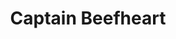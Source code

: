 ---
title: "Captain Beefheart"
summary: "Don Van Vliet was an American singer, songwriter, multi-instrumentalist, and visual artist best known by the stage name Captain Beefheart. Conducting a rotating ensemble known as The Magic Band, he recorded 13 studio albums between 1967 and 1982. His music blended elements of blues, free jazz, rock, and avant-garde composition with idiosyncratic rhythms, absurdist wordplay, a loud, gravelly voice, and his claimed wide vocal range, though reports of it have varied from three octaves to seven and a half. Known for his enigmatic persona, Beefheart frequently constructed myths about his life and was known to exercise an almost dictatorial control over his supporting musicians. Although he achieved little commercial success, he sustained a cult following as an influence on an array of experimental rock and punk-era artists.
A prodigy sculptor in his childhood, Van Vliet developed an eclectic musical taste during his teen years in Lancaster, California, and formed \"a mutually useful but volatile\" friendship with musician Frank Zappa, with whom he sporadically competed and collaborated. He began performing with his Captain Beefheart persona in 1964 and joined the original Magic Band line-up, initiated by Alexis Snouffer, the same year. The group released their debut album Safe as Milk in 1967 on Buddah Records. After being dropped by two consecutive record labels they signed to Zappa's Straight Records, where they released 1969's Trout Mask Replica; the album would later rank 58th in Rolling Stone magazine's 2003 list of the 500 greatest albums of all time. In 1974, frustrated by a lack of commercial success, he pursued a more conventional rock sound, but the ensuing albums were critically panned; this move, combined with not having been paid for a European tour, and years of enduring Beefheart's abusive behavior, led the entire band to quit.Beefheart eventually formed a new Magic Band with a group of younger musicians and regained critical approval through three final albums: Shiny Beast , Doc at the Radar Station and Ice Cream for Crow . Van Vliet made few public appearances after his retirement from music in 1982. He pursued a career in art, an interest that originated in his childhood talent for sculpture, and a venture which proved to be his most financially secure. His abstract expressionist paintings and drawings command high prices, and have been exhibited in art galleries and museums across the world. Van Vliet died in 2010, having had multiple sclerosis for many years."
image: "captain-beefheart.jpg"
apple_music_artist_url: "None"
wikipedia_url: "https://en.wikipedia.org/wiki/Captain_Beefheart"
---